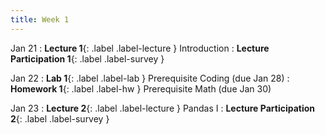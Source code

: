 ```yaml
---
title: Week 1
---
```


Jan 21
: **Lecture 1**{: .label .label-lecture } Introduction
: **Lecture Participation 1**{: .label .label-survey } 


Jan 22
: **Lab 1**{: .label .label-lab } Prerequisite Coding (due Jan 28)
: **Homework 1**{: .label .label-hw } Prerequisite Math (due Jan 30)


Jan 23
: **Lecture 2**{: .label .label-lecture } Pandas I
: **Lecture Participation 2**{: .label .label-survey } 
